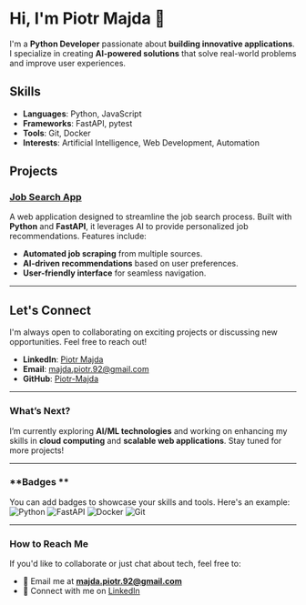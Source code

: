# Hi, I'm Piotr Majda 👋

I'm a **Python Developer** passionate about **building innovative applications**. I specialize in creating **AI-powered solutions** that solve real-world problems and improve user experiences.

## Skills
- **Languages**: Python, JavaScript
- **Frameworks**: FastAPI, pytest
- **Tools**: Git, Docker
- **Interests**: Artificial Intelligence, Web Development, Automation

## Projects
### [Job Search App](https://github.com/Piotr-Majda/job_search_app)
A web application designed to streamline the job search process. Built with **Python** and **FastAPI**, it leverages AI to provide personalized job recommendations. Features include:
- **Automated job scraping** from multiple sources.
- **AI-driven recommendations** based on user preferences.
- **User-friendly interface** for seamless navigation.

---

## Let's Connect
I'm always open to collaborating on exciting projects or discussing new opportunities. Feel free to reach out!

- **LinkedIn**: [Piotr Majda](https://www.linkedin.com/in/piotr-majda-85789a15b)
- **Email**: majda.piotr.92@gmail.com
- **GitHub**: [Piotr-Majda](https://github.com/Piotr-Majda)

---

### **What’s Next?**
I’m currently exploring **AI/ML technologies** and working on enhancing my skills in **cloud computing** and **scalable web applications**. Stay tuned for more projects!

---

### **Badges **
You can add badges to showcase your skills and tools. Here's an example:
![Python](https://img.shields.io/badge/Python-3776AB?style=for-the-badge&logo=python&logoColor=white)
![FastAPI](https://img.shields.io/badge/FastAPI-009688?style=for-the-badge&logo=fastapi&logoColor=white)
![Docker](https://img.shields.io/badge/Docker-2496ED?style=for-the-badge&logo=docker&logoColor=white)
![Git](https://img.shields.io/badge/Git-F05032?style=for-the-badge&logo=git&logoColor=white)

---

### **How to Reach Me**
If you'd like to collaborate or just chat about tech, feel free to:
- 📧 Email me at **majda.piotr.92@gmail.com**
- 💬 Connect with me on [LinkedIn](https://www.linkedin.com/in/piotr-majda-85789a15b)

